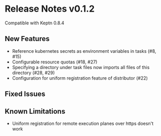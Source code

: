 # Release Notes v0.1.2

Compatible with Keptn 0.8.4

## New Features
* Reference kubernetes secrets as environment variables in tasks (#8, #15)
* Configurable resource quotas (#18, #27)
* Specifying a directory under task files now imports all files of this directory (#28, #29)
* Configuration for uniform registration feature of distributor (#22)

## Fixed Issues

## Known Limitations
* Uniform registration for remote execution planes over https doesn't work